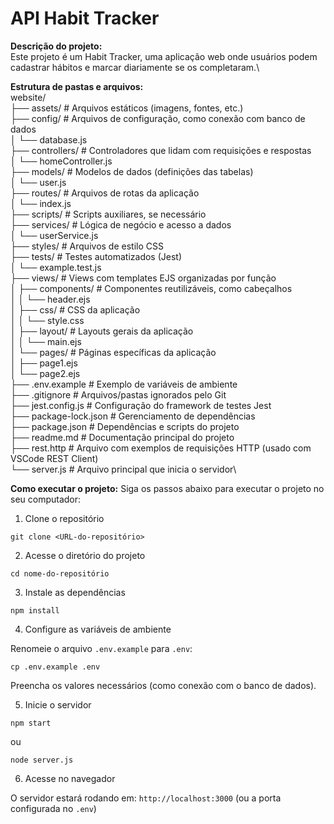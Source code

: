 # API Habit Tracker
**Descrição do projeto:**\
Este projeto é um Habit Tracker, uma aplicação web onde usuários podem cadastrar hábitos e marcar diariamente se os completaram.\


**Estrutura de pastas e arquivos:**\
website/\
├── assets/                # Arquivos estáticos (imagens, fontes, etc.)\
├── config/                # Arquivos de configuração, como conexão com banco de dados\
│   └── database.js\
├── controllers/           # Controladores que lidam com requisições e respostas\
│   └── homeController.js\
├── models/                # Modelos de dados (definições das tabelas)\
│   └── user.js\
├── routes/                # Arquivos de rotas da aplicação\
│   └── index.js\
├── scripts/               # Scripts auxiliares, se necessário\
├── services/              # Lógica de negócio e acesso a dados\
│   └── userService.js\
├── styles/                # Arquivos de estilo CSS\
├── tests/                 # Testes automatizados (Jest)\
│   └── example.test.js\
├── views/                 # Views com templates EJS organizadas por função\
│   ├── components/        # Componentes reutilizáveis, como cabeçalhos\
│   │   └── header.ejs\
│   ├── css/               # CSS da aplicação\
│   │   └── style.css\
│   ├── layout/            # Layouts gerais da aplicação\
│   │   └── main.ejs\
│   └── pages/             # Páginas específicas da aplicação\
│       ├── page1.ejs\
│       └── page2.ejs\
├── .env.example           # Exemplo de variáveis de ambiente\
├── .gitignore             # Arquivos/pastas ignorados pelo Git\
├── jest.config.js         # Configuração do framework de testes Jest\
├── package-lock.json      # Gerenciamento de dependências\
├── package.json           # Dependências e scripts do projeto\
├── readme.md              # Documentação principal do projeto\
├── rest.http              # Arquivo com exemplos de requisições HTTP (usado com VSCode REST Client)\
└── server.js              # Arquivo principal que inicia o servidor\


**Como executar o projeto:**
Siga os passos abaixo para executar o projeto no seu computador:

1. Clone o repositório
```
git clone <URL-do-repositório>
```

2. Acesse o diretório do projeto
```
cd nome-do-repositório
```

3. Instale as dependências
```
npm install
```

4. Configure as variáveis de ambiente

Renomeie o arquivo `.env.example` para `.env`:
```
cp .env.example .env
```
Preencha os valores necessários (como conexão com o banco de dados).

5. Inicie o servidor
```
npm start
```
ou
```
node server.js
```

6. Acesse no navegador

O servidor estará rodando em:
`http://localhost:3000` (ou a porta configurada no `.env`)
